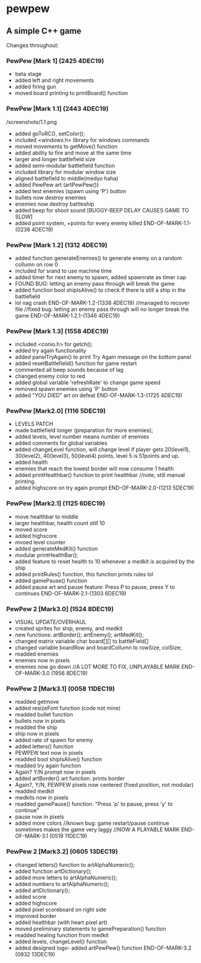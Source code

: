 # pewpew
## A simple C++ game

Changes throughout:
### PewPew [Mark 1] (2425 4DEC19)
- beta stage
- added left and right movements
- added firing gun
- moved board printing to printBoard() function

### PewPew [Mark 1.1] (2443 4DEC19)
/screenshots/1.1.png
- added goToRC(), setColor();
- included <windows.h> library for windows commands
- moved movements to getMove() function
- added ability to fire and move at the same time
- larger and longer  battlefield size
- added semi-modular battlefield function
- included <sstream> library for modular window size
- aligned battlefield to middle(medyo haha)
- added PewPew art (artPewPew())
- added test enemies (spawn using 'P') button
- bullets now destroy enemies
- enemies now destroy battleship
- added beep for shoot sound [BUGGY-BEEP DELAY CAUSES GAME TO SLOW]
- added point system, +points for every enemy killed
END-OF-MARK-1.1-(0236 4DEC19)

### PewPew [Mark 1.2] (1312 4DEC19)
- added function generateEnemies() to generate enemy on a random collumn on row 0
- included <ctime> for srand to use machine time
- added timer for next enemy to spawn, added spawnrate as timer cap 
- FOUND BUG: letting an enemy pass through will break the game 
- added function bool shipIsAlive() to check if there is still a ship in the battlefield
- lol nag crash
END-OF-MARK-1.2-(1338 4DEC19)
//managed to recover file
//fixed bug: letting an enemy pass through will no longer break the game
END-OF-MARK-1.2.1-(1346 4DEC19)

### PewPew [Mark 1.3] (1558 4DEC19)
- included <conio.h> for getch();
- added try again functionality
- added panelTryAgain() to print Try Again message on the bottom panel
- added resetBattlefield() function for game restart
- commented all beep sounds because of lag
- changed enemy color to red
- added global variable 'refreshRate' to change game speed
- removed spawn enemies using 'P' button
- added "YOU DIED" art on defeat
END-OF-MARK-1.3-(1725 4DEC19)

### PewPew [Mark2.0] (1116 5DEC19)
- LEVELS PATCH
- made battlefield longer (preparation for more enemies);
- added levels, level number means number of enemies 
- added comments for global variables
- added changeLevel function, will change level if player gets 20(level1), 30(level2), 40(level3), 50(level4) points, level 5 is 51points and up.
- added health
- enemies that reach the lowest border will now consume 1 health
- added printHealthbar() function to print healthbar //note, still manual printing.
- added highscore on try again prompt
END-OF-MARK-2.0-(1213 5DEC19)

### PewPew [Mark2.1] (1125 6DEC19)
- move healthbar to middle
- larger healthbar, health count still 10
- moved score
- added highscore
- mvoed level counter 
- added generateMedKit() function
- modular printHealthBar();
- added feature to reset health to 10 whenever a medkit is acquired by the ship
- added printRules() function, this function prints rules lol
- added gamePause() function
- added pause art and pause feature: Press P to pause, press Y to continues
END-OF-MARK-2.1-(1303 6DEC19)

### PewPew 2 [Mark3.0] (1524 8DEC19)
- VISUAL UPDATE/OVERHAUL
- created sprites for ship, enemy, and medkit
- new functions: artBorder(); artEnemy(); artMedKit();
- changed matrix variable char board[][] to battleField[]
- changed variable boardRow and boardCollumn to rowSize, colSize;
- readded enemies
- enemies now in pixels
- enemies now go down
//A LOT MORE TO FIX, UNPLAYABLE MARK
END-OF-MARK-3.0 (1956 8DEC19)

### PewPew 2 [Mark3.1] (0058 11DEC19)
- readded getmove
- added resizeFont function (code not mine)
- readded bullet function
- bullets now in pixels
- readded the ship
- ship now in pixels
- added rate of spawn for enemy
- added letters() function
- PEWPEW text now in pixels
- readded bool shipIsAlive() function
- readded try again function 
- Again? Y/N prompt now in pixels
- added artBorder() art function. prints border
- Again?, Y/N, PEWPEW pixels now centered (fixed position, not modular)
- readded medkit
- medkits now in pixels
- readded gamePause() function. "Press 'p' to pause, press 'y' to continue"
- pause now in pixels
- added more colors
//known bug: game restart/pause continue sometimes makes the game very laggy
//NOW A PLAYABLE MARK
END-OF-MARK-3.1 (0519 11DEC19)

### PewPew 2 [Mark3.2] (0605 13DEC19)
- changed letters() function to artAlphaNumeric();
- added function artDictionary();
- added more letters to artAlphaNumeric();
- added numbers to artAlphaNumeric();
- added artDictionary();
- added score
- added highscore
- added pixel scoreboard on right side
- improved border
- added healthbar (with heart pixel art)
- moved preliminary statements to gamePreparation() function
- readded healing function from medkit
- added levels, changeLevel() function
- added designed logo- added artPewPew() function
END-OF-MARK-3.2 (0932 13DEC19)
